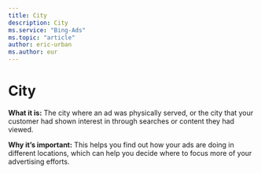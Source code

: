 ```yaml
---
title: City
description: City
ms.service: "Bing-Ads"
ms.topic: "article"
author: eric-urban
ms.author: eur
---
```


# City

**What it is:**    The city where an ad was physically served, or the city that your customer had shown interest in through searches or content they had viewed.

**Why it’s important:**    This helps you find out how your ads are doing in different locations, which can help you decide where to focus more of your advertising efforts.



